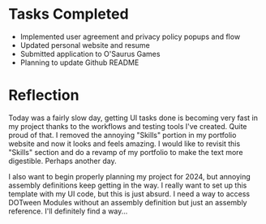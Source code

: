 # Tasks Completed
- Implemented user agreement and privacy policy popups and flow
- Updated personal website and resume
- Submitted application to O'Saurus Games
- Planning to update Github README

# Reflection
Today was a fairly slow day, getting UI tasks done is becoming very fast in my project thanks to the workflows and testing tools I've created. Quite proud of that. I removed the annoying "Skills" portion in my portfolio website and now it looks and feels amazing. I would like to revisit this "Skills" section and do a revamp of my portfolio to make the text more digestible. Perhaps another day.

I also want to begin properly planning my project for 2024, but annoying assembly definitions keep getting in the way. I really want to set up this template with my UI code, but this is just absurd. I need a way to access DOTween Modules without an assembly definition but just an assembly reference. I'll definitely find a way...